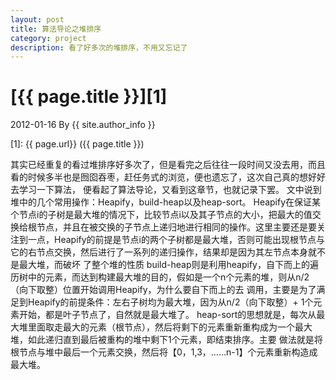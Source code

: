 ```yaml
---
layout: post
title: 算法导论之堆排序
category: project
description: 看了好多次的堆排序，不用又忘记了
---
```

# [{{ page.title }}][1]
2012-01-16 By {{ site.author_info }}


[Edward]:    http://Edward0205.github.io  "Edward"
[1]:    {{ page.url}}  ({{ page.title }})

其实已经重复的看过堆排序好多次了，但是看完之后往往一段时间又没去用，而且看的时候多半也是囫囵吞枣，赶任务式的浏览，便也遗忘了，这次自己真的想好好去学习一下算法，
便看起了算法导论，又看到这章节，也就记录下罢。
文中说到堆中的几个常用操作：Heapify，build-heap以及heap-sort。
Heapify在保证某个节点i的子树是最大堆的情况下，比较节点i以及其子节点的大小，把最大的值交换给根节点，并且在被交换的子节点上递归地进行相同的操作。这里主要还是要关
注到一点，Heapify的前提是节点i的两个子树都是最大堆，否则可能出现根节点与它的右节点交换，然后进行了一系列的递归操作，结果却是因为其左节点本身就不是最大堆，而破坏
了整个堆的性质
build-heap则是利用heapify，自下而上的遍历树中的元素，而达到构建最大堆的目的，假如是一个n个元素的堆，则从n/2（向下取整）位置开始调用Heapify，为什么要自下而上的去
调用，主要是为了满足到Heapify的前提条件：左右子树均为最大堆，因为从n/2（向下取整）+ 1个元素开始，都是叶子节点了，自然就是最大堆了。
heap-sort的思想就是，每次从最大堆里面取走最大的元素（根节点），然后将剩下的元素重新重构成为一个最大堆，如此递归直到最后被重构的堆中剩下1个元素，即结束排序。主要
做法就是将根节点与堆中最后一个元素交换，然后将【0，1,3，……n-1】个元素重新构造成最大堆。